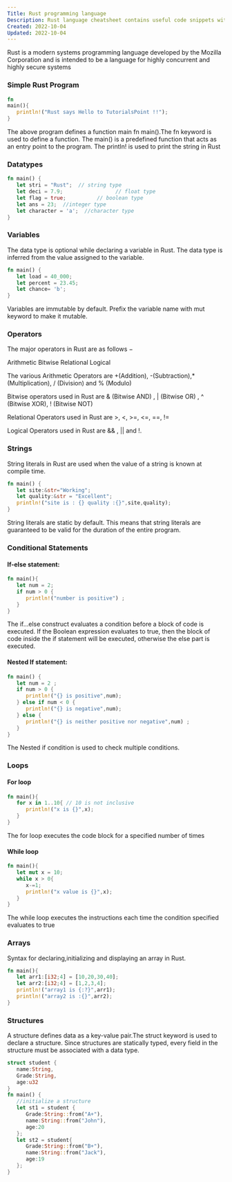 ```yaml
---
Title: Rust programming language
Description: Rust language cheatsheet contains useful code snippets with explanations that describe each of the features
Created: 2022-10-04
Updated: 2022-10-04
---
```


Rust is a modern systems programming language developed by the Mozilla Corporation and is intended to be a language for highly concurrent and highly secure systems

### Simple Rust Program

```rs
fn
main(){
   println!("Rust says Hello to TutorialsPoint !!");
}
```
The above program defines a function main fn main().The fn keyword is used to define a function. The main() is a predefined function that acts as an entry point to the program.
The println! is used to print the string in Rust

### Datatypes

```rs
fn main() {
   let stri = "Rust";  // string type
   let deci = 7.9;                 // float type
   let flag = true;          // boolean type
   let ans = 23;  //integer type
   let character = 'a';  //character type
}
```

### Variables

The data type is optional while declaring a variable in Rust. The data type is inferred from the value assigned to the variable.
```rs
fn main() {
   let load = 40_000;
   let percent = 23.45;
   let chance= 'b';
}
```
Variables are immutable by default. Prefix the variable name with mut keyword to make it mutable.


### Operators

The major operators in Rust are as follows −

Arithmetic
Bitwise
Relational
Logical

The various Arithmetic Operators are +(Addition), -(Subtraction),* (Multiplication), / (Division) and % (Modulo)

Bitwise operators used in Rust are & (Bitwise AND) , | (Bitwise OR) , ^ (Bitwise XOR), ! (Bitwise NOT)

Relational Operators used in Rust are >, <, >=, <=, ==, !=

Logical Operators used in Rust are && , || and !.

### Strings

String literals in Rust are used when the value of a string is known at compile time.

```rs
fn main() {
   let site:&str="Working";
   let quality:&str = "Excellent";
   println!("site is : {} quality :{}",site,quality);
}
```
String literals are static by default. This means that string literals are guaranteed to be valid for the duration of the entire program.

### Conditional Statements

#### If-else statement:

```rs
fn main(){
   let num = 2;
   if num > 0 {
      println!("number is positive") ;
   }
}
```
The if…else construct evaluates a condition before a block of code is executed. If the Boolean expression evaluates to true, then the block of code inside the if statement will be executed, otherwise the else part is executed.

#### Nested If statement:

```rs
fn main() {
   let num = 2 ;
   if num > 0 {
      println!("{} is positive",num);
   } else if num < 0 {
      println!("{} is negative",num);
   } else {
      println!("{} is neither positive nor negative",num) ;
   }
}
```
The Nested if condition is used to check multiple conditions.

### Loops

#### For loop

```rs
fn main(){
   for x in 1..10{ // 10 is not inclusive
      println!("x is {}",x);
   }
}
```
The for loop executes the code block for a specified number of times

#### While loop

```rs
fn main(){
   let mut x = 10;
   while x > 0{
      x-=1;
      println!("x value is {}",x);
   }
}
```
The while loop executes the instructions each time the condition specified evaluates to true

### Arrays

Syntax for declaring,initializing and displaying an array in Rust.

```rs
fn main(){
   let arr1:[i32;4] = [10,20,30,40];
   let arr2:[i32;4] = [1,2,3,4];
   println!("array1 is {:?}",arr1);
   println!("array2 is :{}",arr2);
}
```

### Structures

A structure defines data as a key-value pair.The struct keyword is used to declare a structure. Since structures are statically typed, every field in the structure must be associated with a data type.

```rs
struct student {
   name:String,
   Grade:String,
   age:u32
}
fn main() {
   //initialize a structure
   let st1 = student {
      Grade:String::from("A+"),
      name:String::from("John"),
      age:20
   };
   let st2 = student{
      Grade:String::from("B+"),
      name:String::from("Jack"),
      age:19
   };
}
```


